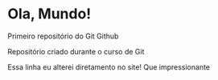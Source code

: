 # Ola, Mundo!
 Primeiro repositório do Git Github

Repositório criado durante o curso de Git

Essa linha eu alterei diretamento no site! Que impressionante
